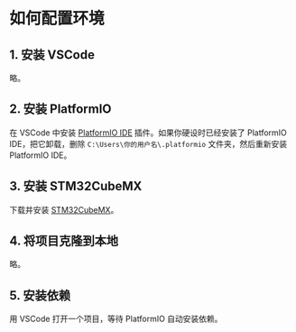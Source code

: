 # 如何配置环境

## 1. 安装 VSCode

略。

## 2. 安装 PlatformIO

在 VSCode 中安装 [PlatformIO IDE](https://marketplace.visualstudio.com/items?itemName=platformio.platformio-ide) 插件。如果你硬设时已经安装了 PlatformIO IDE，把它卸载，删除 `C:\Users\你的用户名\.platformio` 文件夹，然后重新安装 PlatformIO IDE。

## 3. 安装 STM32CubeMX

下载并安装 [STM32CubeMX](https://www.st.com/zh/development-tools/stm32cubemx.html)。

## 4. 将项目克隆到本地

略。

## 5. 安装依赖

用 VSCode 打开一个项目，等待 PlatformIO 自动安装依赖。
